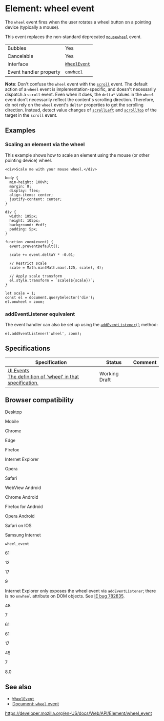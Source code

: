 # Element: wheel event

The `wheel` event fires when the user rotates a wheel button on a pointing device (typically a mouse).

This event replaces the non-standard deprecated [`mousewheel`](mousewheel_event) event.

<table><tbody><tr class="odd"><td>Bubbles</td><td>Yes</td></tr><tr class="even"><td>Cancelable</td><td>Yes</td></tr><tr class="odd"><td>Interface</td><td><a href="../wheelevent"><code>WheelEvent</code></a></td></tr><tr class="even"><td>Event handler property</td><td><a href="../globaleventhandlers/onwheel"><code>onwheel</code></a></td></tr></tbody></table>

**Note:** Don't confuse the `wheel` event with the [`scroll`](scroll_event) event. The default action of a `wheel` event is implementation-specific, and doesn't necessarily dispatch a `scroll` event. Even when it does, the `delta*` values in the `wheel` event don't necessarily reflect the content's scrolling direction. Therefore, do not rely on the `wheel` event's `delta*` properties to get the scrolling direction. Instead, detect value changes of [`scrollLeft`](scrollleft) and [`scrollTop`](scrolltop) of the target in the `scroll` event.

## Examples

### Scaling an element via the wheel

This example shows how to scale an element using the mouse (or other pointing device) wheel.

    <div>Scale me with your mouse wheel.</div>

    body {
      min-height: 100vh;
      margin: 0;
      display: flex;
      align-items: center;
      justify-content: center;
    }

    div {
      width: 105px;
      height: 105px;
      background: #cdf;
      padding: 5px;
    }

    function zoom(event) {
      event.preventDefault();

      scale += event.deltaY * -0.01;

      // Restrict scale
      scale = Math.min(Math.max(.125, scale), 4);

      // Apply scale transform
      el.style.transform = `scale(${scale})`;
    }

    let scale = 1;
    const el = document.querySelector('div');
    el.onwheel = zoom;

### addEventListener equivalent

The event handler can also be set up using the [`addEventListener()`](../eventtarget/addeventlistener) method:

    el.addEventListener('wheel', zoom);

## Specifications

<table><thead><tr class="header"><th>Specification</th><th>Status</th><th>Comment</th></tr></thead><tbody><tr class="odd"><td><a href="https://w3c.github.io/uievents/#event-type-wheel">UI Events<br />
<span class="small">The definition of 'wheel' in that specification.</span></a></td><td><span class="spec-wd">Working Draft</span></td><td></td></tr></tbody></table>

## Browser compatibility

Desktop

Mobile

Chrome

Edge

Firefox

Internet Explorer

Opera

Safari

WebView Android

Chrome Android

Firefox for Android

Opera Android

Safari on IOS

Samsung Internet

`wheel_event`

61

12

17

9

Internet Explorer only exposes the wheel event via `addEventListener`; there is no `onwheel` attribute on DOM objects. See [IE bug 782835](https://connect.microsoft.com/IE/feedback/details/782835/missing-onwheel-attribute-for-the-wheel-event-although-its-supported-via-addeventlistener).

48

7

61

61

17

45

7

8.0

## See also

- [`WheelEvent`](../wheelevent)
- [Document: `wheel` event](../document/wheel_event)

<a href="https://developer.mozilla.org/en-US/docs/Web/API/Element/wheel_event" class="_attribution-link">https://developer.mozilla.org/en-US/docs/Web/API/Element/wheel_event</a>
